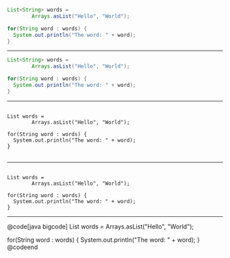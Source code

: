 
```java noddy
List<String> words =
        Arrays.asList("Hello", "World");

for(String word : words) {
  System.out.println("The word: " + word);
}
```

---

```java
List<String> words =
        Arrays.asList("Hello", "World");

for(String word : words) {
  System.out.println("The word: " + word);
}
```

---

<pre>
<code>
List<String> words =
        Arrays.asList("Hello", "World");

for(String word : words) {
  System.out.println("The word: " + word);
}
</code>
</pre>

---

<pre><code class="hljs lang-java">
List<String> words =
        Arrays.asList("Hello", "World");

for(String word : words) {
  System.out.println("The word: " + word);
}
</code></pre>

---

@code[java bigcode]
List<String> words =
        Arrays.asList("Hello", "World");

for(String word : words) {
  System.out.println("The word: " + word);
}
@codeend

